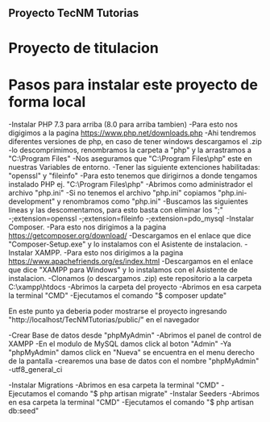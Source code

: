 ## Proyecto TecNM Tutorias
# Proyecto de titulacion 

# Pasos para instalar este proyecto de forma local

-Instalar PHP 7.3 para arriba (8.0 para arriba tambien)
    -Para esto nos digigimos a la pagina https://www.php.net/downloads.php
        -Ahi tendremos diferentes versiones de php, en caso de tener windows descargamos el .zip 
        -lo descomprimimos, renombramos la carpeta a "php" y la arrastramos a "C:\Program Files"
        -Nos aseguramos que "C:\Program Files\php" este en nuestras Variables de entorno.
    -Tener las siguiente extenciones habilitadas: "openssl" y "fileinfo"
    -Para esto tenemos que dirigirnos a donde tengamos instalado PHP ej. "C:\Program Files\php"
    -Abrimos como administrador el archivo "php.ini"
        -Si no tenemos el archivo "php.ini" copiamos "php.ini-development" y renombramos como "php.ini"
    -Buscamos las siguientes lineas y las descomentamos, para esto basta con eliminar los ";" 
        -;extension=openssl
        -;extension=fileinfo
        -;extension=pdo_mysql
-Instalar Composer.
    -Para esto nos dirigimos a la pagina https://getcomposer.org/download/ 
    -Descargamos en el enlace que dice "Composer-Setup.exe" y lo instalamos con el Asistente de instalacion.
-Instalar XAMPP.
    -Para esto nos dirigimos a la pagina https://www.apachefriends.org/es/index.html 
    -Descargamos en el enlace que dice "XAMPP para Windows" y lo instalamos con el Asistente de instalacion.
-Clonamos (o descargamos .zip) este repositorio a la carpeta C:\xampp\htdocs
-Abrimos la carpeta del proyecto
-Abrimos en esa carpeta la terminal "CMD"
-Ejecutamos el comando "$ composer update"

En este punto ya deberia poder mostrarse el proyecto 
ingresando "http://localhost/TecNMTutorias/public/" en el navegador

-Crear Base de datos desde "phpMyAdmin"
    -Abrimos el panel de control de XAMPP
    -En el modulo de MySQL damos click al boton "Admin"
    -Ya "phpMyAdmin" damos click en "Nueva" se encuentra en el menu derecho de la pantalla
    -crearemos una base de datos con el nombre "phpMyAdmin"
    -utf8_general_ci

-Instalar Migrations
    -Abrimos en esa carpeta la terminal "CMD"
    -Ejecutamos el comando "$ php artisan migrate"
-Instalar Seeders
    -Abrimos en esa carpeta la terminal "CMD"
    -Ejecutamos el comando "$ php artisan db:seed"
